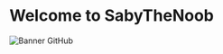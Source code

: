 # Welcome to SabyTheNoob
![Banner GitHub](https://github.com/SabyTheNoob/SabyTheNoob/blob/main/Playstore_Banner.jpg)

